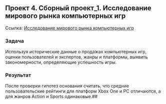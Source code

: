 ## Проект 4. Сборный проект_1. Исследование мирового рынка компьютерных игр

Ссылка: [Исследование мирового рынка компьютерных игр](https://github.com/tropanets/ds_4_project_1/blob/main/project.ipynb)
### Задача
Используя исторические данные о продажах компьютерных игр, оценки пользователей и экспертов, жанры и платформы, выявить закономерности, определяющие успешность игры.
### Результат
После проверки гипотез основания считать, что средние пользовательские рейтинги для платформ Xbox One и PC отличаются, а для жанров Action и Sports одинаковые.## 
